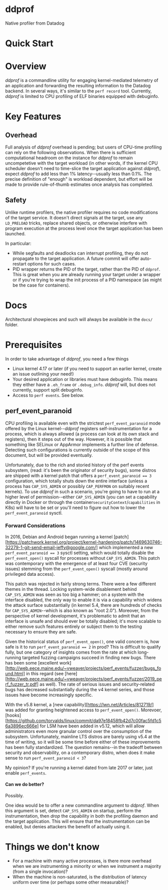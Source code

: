 # ddprof

Native profiler from Datadog

# Quick Start

# Overview

*ddprof* is a commandline utility for engaging kernel-mediated telemetry of an
application and forwarding the resulting information to the Datadog backend.  In
several ways, it's similar to the `perf record` tool.  Currently, *ddprof* is
limited to CPU profiling of ELF binaries equipped with debuginfo.


# Key Features

## Overhead

Full analysis of *ddprof* overhead is pending; but users of CPU-time profiling
can rely on the following observations.  When there is sufficient computational
headroom on the instance for *ddprof* to remain uncompetetive with the target
workload (in other words, if the kernel CPU scheduler doesn't need to time-slice
the target application against *ddprof*), expect *ddprof* to add less than
1% latency--usually less than 0.1%.  The precise definition of "enough" is
workload dependent, but effort will be made to provide rule-of-thumb estimates
once analysis has completed.


## Safety

Unlike runtime profilers, the native profiler requires no code modifications
of the target service.  It doesn't direct signals at the target, use any
`LD_PRELOAD` tricks, replace shared objects, or otherwise interfere with
program execution at the process level once the target application has been
launched. 

In particular:
* While segfaults and deadlocks can interrupt profiling, they do not propagate
  to the target application.  A future commit will offer auto-restart options for
  such cases.
* PID wrapper returns the PID of the target, rather than the PID of `ddprof`.
  This is great when you are already running your target under a wrapper or if
  you're trying to wrap the init process of a PID namespace (as might be the
  case for containers).


# Docs

Architectural showpieces and such will always be available in the `docs/` folder.


# Prerequisites

In order to take advantage of *ddprof*, you need a few things

* Linux kernel 4.17 or later (if you need to support an earlier kernel, create
  an issue outlining your need!)
* Your desired application or libraries must have debuginfo.  This means they
  either have a `.eh_frame` or `.debug_info`.  *ddprof* will, but does not
  currently, support split debuginfo.
* Access to `perf events`.  See below.


## perf_event_paranoid

CPU profiling is available even with the strictest `perf_event_paranoid` mode
offered by the Linux kernel--*ddprof* registers self-instrumentation for a
process, which is always allowed (a process can look at its own stack and
registers), then it steps out of the way.  However, it is possible that
something like SELinux or AppArmor implements a further line of defense.
Detecting such configurations is currently outside of the scope of this
document, but will be provided eventually.

Unfortunately, due to the rich and storied history of the perf events subsystem,
(read:  it's been the originator of security bugs), some distros are shipped
with a kernel patch that offers a `perf_event_paranoid == 3` configuration,
which totally shuts down the entire interface (unless a process has
`CAP_SYS_ADMIN` or possibly `CAP_PERFMON` on suitably recent kernels).  To use
*ddprof* in such a scenario, you're going to have to run at a higher level of
permission--either `CAP_SYS_ADMIN` (you can set a capability directly in Docker
or through the container`securityContext`/`capabilities` in K8s) will have to be
set or you'll need to figure out how to lower the `perf_event_paranoid` sysctl.


### Forward Considerations

In 2016, Debian and Android began running a kernel [patch][https://patchwork.kernel.org/project/kernel-hardening/patch/1469630746-32279-1-git-send-email-jeffv@google.com/] which implemented a new
`perf_event_paranoid == 3` sysctl setting, which would totally disable the
`perf_event_open()` syscall for processes without `CAP_SYS_ADMIN`.  This patch
was contemporary with the emergence of at least four CVE (security issues)
stemming from the `perf_event_open()` syscall (mostly around privileged data
access).

This patch was rejected in fairly strong terms.  There were a few different
themes in the thread.  Locking system-wide disablement behind
`CAP_SYS_ADMIN` was seen as too big a hammer; on a system with the interface
disabled, the only way to enable it is via a capability which widens the
attack surface substantially (in kernel 5.4, there are hundreds of checks
for `CAP_SYS_ADMIN`--which is also known as "root 2.0").  Moreover, from the
perspective of kernel development, it's problematic to admit that an interface
is unsafe and should ever be totally disabled; it's more scalable to either
remove such features entirely or subject them to the testing necessary to ensure
they are safe.

Given the historical status of `perf_event_open()`, one valid concern is, how safe
is it to run `perf_event_paranoid == 2` in prod?  This is difficult to qualify
fully, but one category of insights comes from the rate at which long-running
targeted fuzzing campaigns succeed in finding new bugs.  There has been some
[excellent work][http://web.eece.maine.edu/~vweaver/projects/perf_events/fuzzer/bugs_found.html] in this regard (see [here][http://web.eece.maine.edu/~vweaver/projects/perf_events/fuzzer/2019_perf_fuzzer_tr.pdf] as well).  The rate of serious issues
and security-related bugs has decreased substantially during the v4 kernel
series, and those issues have become increasingly specific.

With the v5.8 kernel, a [new capability][https://lwn.net/Articles/812719/] was added for granting heightened access
to `perf_event_open()`.  Morevoer, [hooks][https://github.com/torvalds/linux/commit/da97e18458fb42d7c00fac5fd1c56a3896ec666e] for LSM have been added in v5.12, which
will allow administrators even more granular control over the consumption of
the subsystem.  Unfortunately, mainline LTS distros are barely using v5.4 at
the time of writing, so it will be some time before either of these improvements
has been fully standardized.  The question remains--in the tradeoff between
security and observability, on a contemporary distro, when does it make sense to
run `perf_event_paranoid < 3`?

My opinion?  If you're running a kernel dated from late 2017 or later, just
enable `perf_events`.


#### Can we do better?

Possibly.

One idea would be to offer a new commandline argument to *ddprof*.  When this
argument is set, detect `CAP_SYS_ADMIN` on startup, perform the instrumentation,
then *drop* the capability in both the profiling daemon and the target
application.  This will ensure that the instrumentation can be enabled, but
denies attackers the benefit of actually using it.


# Things we don't know

* For a machine with many active processes, is there more overhead when we are
  instrumenting a minority or when we instrument a majority (from a single
  invocation)?
* When the machine is non-saturated, is the distribution of latency uniform over
  time (or perhaps some other measurable)?
